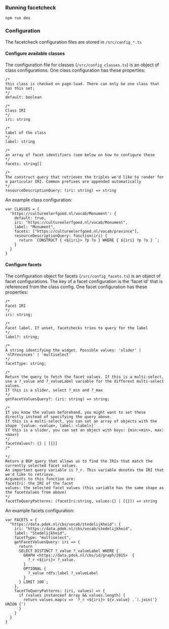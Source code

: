 ### Running facetcheck

`npm run dev`

### Configuration

The facetcheck configuration files are stored in `/src/config_*.ts`

#### Configure available classes
The configuration file for classes (`/src/config_classes.ts`) is an object of class configurations. One class configuration has these properties:
```
/*
this class is checked on page-load. There can only be one class that has this set;
*/
default: boolean

/*
Class IRI
*/
iri: string

/*
label of the class
*/
label: string

/*
an array of facet identifiers (see below on how to configure these
*/
facets: string[]

/*
The construct query that retrieves the triples we'd like to render for a particular IRI. Common prefixes are appended automatically
*/
resourceDescriptionQuery: (iri: string) => string
```

An example class configuration:

```
var CLASSES = {
  'https://cultureelerfgoed.nl/vocab/Monument': {
    default: true,
    iri: "https://cultureelerfgoed.nl/vocab/Monument",
    label: "Monument",
    facets: ["https://cultureelerfgoed.nl/vocab/province"],
    resourceDescriptionQuery: function(iri) {
      return `CONSTRUCT { <${iri}> ?p ?o } WHERE { ${iri} ?p ?o } `;
    }
  }
}
```

#### Configure facets
The configuration object for facets (`/src/config_facets.ts`) is an object of facet configurations. The key of a facet configuration is the 'facet id' that is referenced from the class config. One facet configuration has these properties:

```
/*
Facet IRI
*/
iri: string;

/*
Facet label. If unset, facetchecks tries to query for the label
*/
label?: string;

/*
A string identifying the widget. Possible values: 'slider' | 'nlProvinces' | 'multiselect'
*/
facetType: string;

/*
Return the query to fetch the facet values. If this is a multi-select, use a ?_value and ?_valueLabel variable for the different multi-select values.
If this is a slider, select ?_min and ?_max
*/
getFacetValuesQuery?: (iri: string) => string;

/*
If you know the values beforehand, you might want to set these directly instead of specifying the query above.
If this is a multi-select, you can set an array of objects with the shape `{value: <value>, label: <label>}`
If this is a slider, you can set an object with keys: {min:<min>, max:<max>}
*/
facetValues?: {} | [{}]
/*

*/
Return a BGP query that allows us to find the IRIs that match the currently selected facet values.
An important query variable is ?_r. This variable denotes the IRI that we'd like to retrieve.
Arguments to this function are:
facetIri: the IRI of the facet
values: the selected facet values (this variable has the same shape as the facetValues from above)
*/
facetToQueryPatterns: (facetIri:string, values:{} | [{}]) => string
```

An example facets configuration:
```
var FACETS = {
  "https://data.pdok.nl/cbs/vocab/stedelijkheid": {
    iri: "https://data.pdok.nl/cbs/vocab/stedelijkheid",
    label: "Stedelijkheid",
    facetType: "multiselect",
    getFacetValuesQuery: iri => {
      return `
      SELECT DISTINCT ?_value ?_valueLabel WHERE {
        GRAPH <https://data.pdok.nl/cbs/id/graph/2015>  {
          ?_r <${iri}> ?_value.
        }
        OPTIONAL {
          ?_value rdfs:label ?_valueLabel
        }
      } LIMIT 100`;
    },
    facetToQueryPatterns: (iri, values) => {
      if (values instanceof Array && values.length) {
        return values.map(v => `?_r <${iri}> ${v.value} .`).join('} UNION {')
      }
    }
  }
}
```
